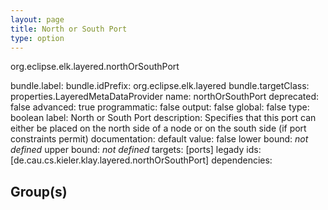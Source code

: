 ```yaml
---
layout: page
title: North or South Port
type: option
---
```

org.eclipse.elk.layered.northOrSouthPort

bundle.label: 
bundle.idPrefix: org.eclipse.elk.layered
bundle.targetClass: properties.LayeredMetaDataProvider
name: northOrSouthPort
deprecated: false
advanced: true
programmatic: false
output: false
global: false
type: boolean
label: North or South Port
description: Specifies that this port can either be placed on the north side of a node or on the south
        side (if port constraints permit)
documentation: 
default value:  false
lower bound: *not defined*
upper bound: *not defined*
targets: [ports]
legady ids: [de.cau.cs.kieler.klay.layered.northOrSouthPort]
dependencies:

## Group(s)


